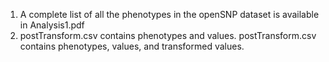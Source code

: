 1. A complete list of all the phenotypes in the openSNP dataset is available in Analysis1.pdf
2. postTransform.csv contains phenotypes and values. postTransform.csv contains phenotypes, values, and transformed values. 
